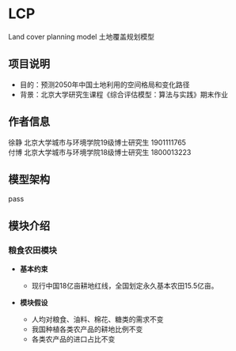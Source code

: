 # LCP

Land cover planning model
土地覆盖规划模型

## 项目说明

- 目的：预测2050年中国土地利用的空间格局和变化路径
- 背景：北京大学研究生课程《综合评估模型：算法与实践》期末作业

## 作者信息

徐静  北京大学城市与环境学院19级博士研究生 1901111765  
付博  北京大学城市与环境学院18级博士研究生 1800013223

## 模型架构

pass

## 模块介绍

### 粮食农田模块

- **基本约束**
  - 现行中国18亿亩耕地红线，全国划定永久基本农田15.5亿亩。
  
- **模块假设**
  - 人均对粮食、油料、棉花、糖类的需求不变
  - 我国种植各类农产品的耕地比例不变
  - 各类农产品的进口占比不变
